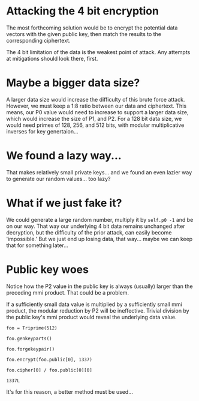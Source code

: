# Attacking the 4 bit encryption
The most forthcoming solution would be to encrypt the potential data vectors with the given public key, then match the results to the corresponding ciphertext.

The 4 bit limitation of the data is the weakest point of attack. Any attempts at mitigations should look there, first.

# Maybe a bigger data size?
A larger data size would increase the difficulty of this brute force attack. However, we must keep a 1:8 ratio between our data and ciphertext. This means, our P0 value would need to increase to support a larger data size, which would increase the size of P1, and P2. For a 128 bit data size, we would need primes of 128, 256, and 512 bits, with modular multiplicative inverses for key genertaion...

# We found a lazy way...
That makes relatively small private keys... and we found an even lazier way to generate our random values... too lazy?

# What if we just fake it?
We could generate a large random number, multiply it by `self.p0 -1` and be on our way. That way our underlying 4 bit data remains unchanged after decryption, but the difficulty of the prior attack, can easily become 'impossible.' But we just end up losing data, that way... maybe we can keep that for something later...

# Public key woes
Notice how the P2 value in the public key is always (usually) larger than the preceding mmi product. That could be a problem.

If a sufficiently small data value is multiplied by a sufficiently small mmi product, the modular reduction by P2 will be ineffective. Trivial division by the public key's mmi product would reveal the underlying data value.

`foo = Triprime(512)`

`foo.genkeyparts()`

`foo.forgekeypair()`

`foo.encrypt(foo.public[0], 1337)`

`foo.cipher[0] / foo.public[0][0]`

`1337L`


It's for this reason, a better method must be used...
